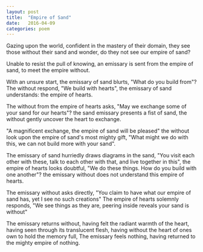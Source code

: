 ```yaml
---
layout: post
title:  "Empire of Sand"
date:   2016-04-09
categories: poem
---
```


Gazing upon the world,
confident in the mastery of their domain,
they see those without their sand and wonder,
do they not see our empire of sand?

Unable to resist the pull of knowing,
an emissary is sent from the empire of sand,
to meet the empire without.

With an unsure start, the emissary of sand blurts, 
"What do you build from"?
The without respond,
"We build with hearts",
the emissary of sand understands: the empire of hearts.

The without from the empire of hearts asks,
"May we exchange some of your sand for our hearts"?
the sand emissary presents a fist of sand,
the without gently uncover the heart to exchange.

"A magnificent exchange, the empire of sand will be pleased"
the without look upon the empire of sand's most mighty gift,
"What might we do with this, we can not build more with your sand".

The emissary of sand hurriedly draws diagrams in the sand,
"You visit each other with these, talk to each other with that, and live together in this",
the empire of hearts looks doubtful,
"We do these things. How do you build with one another"?
the emissary without does not understand this empire of hearts.

The emissary without asks directly,
"You claim to have what our empire of sand has, yet I see no such creations"
The empire of hearts solemnly responds,
"We see things as they are,
peering inside reveals your sand is without"

The emissary returns without,
having felt the radiant warmth of the heart,
having seen through its translucent flesh,
having without the heart of ones own to hold the memory full,
The emissary feels nothing,
having returned to the mighty empire of nothing.